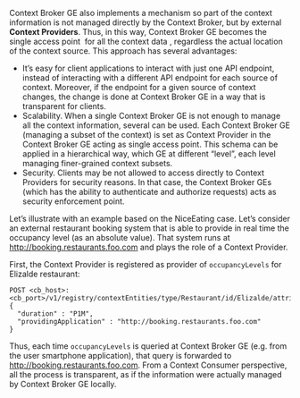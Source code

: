Context Broker GE also implements a mechanism so part of the context
information is not managed directly by the Context Broker, but by
external **Context Providers**. Thus, in this way, Context Broker GE
becomes the single access point  for all the context data , regardless
the actual location of the context source. This approach has several
advantages:

-   It’s easy for client applications to interact with just one API
    endpoint, instead of interacting with a different API endpoint for
    each source of context. Moreover, if the endpoint for a given source
    of context changes, the change is done at Context Broker GE in a way
    that is transparent for clients.
-   Scalability. When a single Context Broker GE is not enough to manage
    all the context information, several can be used. Each Context
    Broker GE (managing a subset of the context) is set as Context
    Provider in the Context Broker GE acting as single access point.
    This schema can be applied in a hierarchical way, which GE at
    different “level”, each level managing finer-grained context
    subsets.
-   Security. Clients may be not allowed to access directly to Context
    Providers for security reasons. In that case, the Context Broker GEs
    (which has the ability to authenticate and authorize requests) acts
    as security enforcement point.

Let’s illustrate with an example based on the NiceEating case. Let’s
consider an external restaurant booking system that is able to provide
in real time the occupancy level (as an absolute value). That system runs at
http://booking.restaurants.foo.com and plays the role of a Context
Provider.

First, the Context Provider is registered as provider of `occupancyLevels` for Elizalde restaurant:

    POST <cb_host>:<cb_port>/v1/registry/contextEntities/type/Restaurant/id/Elizalde/attributes/occupancyLevels
    {
      "duration" : "P1M",
      "providingApplication" : "http://booking.restaurants.foo.com"
    }

Thus, each time `occupancyLevels` is queried at Context
Broker GE (e.g. from the user smartphone application), that query is
forwarded to http://booking.restaurants.foo.com. From a Context Consumer
perspective, all the process is transparent, as if the information were
actually managed by Context Broker GE locally.

 
